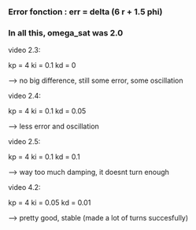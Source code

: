 ### Error fonction : err = delta (6 r + 1.5 phi)
### In all this, omega_sat was 2.0

video 2.3:

kp = 4
ki = 0.1
kd = 0

--> no big difference, still some error, some oscillation



video 2.4:

kp = 4
ki = 0.1
kd = 0.05

--> less error and oscillation



video 2.5:

kp = 4
ki = 0.1
kd = 0.1

--> way too much damping, it doesnt turn enough



video 4.2: 

kp = 4
ki = 0.05
kd = 0.01

--> pretty good, stable (made a lot of turns succesfully)
